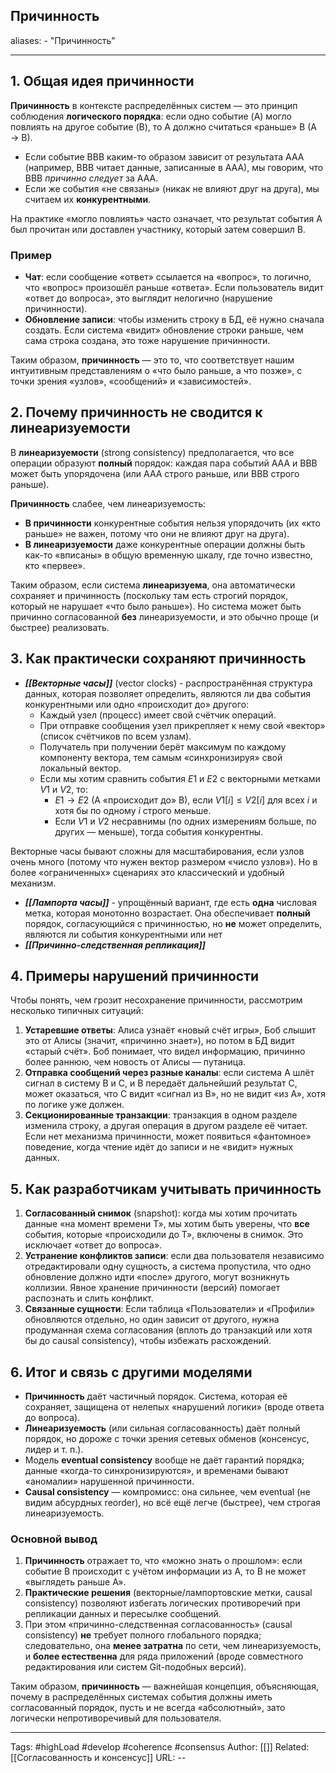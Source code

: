 ## Причинность
aliases: 
	- "Причинность"

---

## 1. Общая идея причинности

**Причинность** в контексте распределённых систем — это принцип соблюдения **логического порядка**: если одно событие (A) могло повлиять на другое событие (B), то A должно считаться «раньше» B (A → B).

- Если событие BBB каким-то образом зависит от результата AAA (например, BBB читает данные, записанные в AAA), мы говорим, что BBB _причинно следует_ за AAA.
- Если же события «не связаны» (никак не влияют друг на друга), мы считаем их **конкурентными**.

На практике «могло повлиять» часто означает, что результат события A был прочитан или доставлен участнику, который затем совершил B.

### Пример

- **Чат**: если сообщение «ответ» ссылается на «вопрос», то логично, что «вопрос» произошёл раньше «ответа». Если пользователь видит «ответ до вопроса», это выглядит нелогично (нарушение причинности).
- **Обновление записи**: чтобы изменить строку в БД, её нужно сначала создать. Если система «видит» обновление строки раньше, чем сама строка создана, это тоже нарушение причинности.

Таким образом, **причинность** — это то, что соответствует нашим интуитивным представлениям о «что было раньше, а что позже», с точки зрения «узлов», «сообщений» и «зависимостей».


## 2. Почему причинность не сводится к линеаризуемости

В **линеаризуемости** (strong consistency) предполагается, что все операции образуют **полный** порядок: каждая пара событий AAA и BBB может быть упорядочена (или AAA строго раньше, или BBB строго раньше).

**Причинность** слабее, чем линеаризуемость:

- **В причинности** конкурентные события нельзя упорядочить (их «кто раньше» не важен, потому что они не влияют друг на друга).
- **В линеаризуемости** даже конкурентные операции должны быть как-то «вписаны» в общую временную шкалу, где точно известно, кто «первее».

Таким образом, если система **линеаризуема**, она автоматически сохраняет и причинность (поскольку там есть строгий порядок, который не нарушает «что было раньше»). Но система может быть причинно согласованной **без** линеаризуемости, и это обычно проще (и быстрее) реализовать.

## 3. Как практически сохраняют причинность

- ***[[Векторные часы]]*** (vector clocks) - распространённая структура данных, которая позволяет определить, являются ли два события конкурентными или одно «происходит до» другого:
	- Каждый узел (процесс) имеет свой счётчик операций.
	- При отправке сообщения узел прикрепляет к нему свой «вектор» (список счётчиков по всем узлам).
	- Получатель при получении берёт максимум по каждому компоненту вектора, тем самым «синхронизируя» свой локальный вектор.
	- Если мы хотим сравнить события $E1$​ и $E2$​ с векторными метками $V1$​ и $V2$​, то:
	    - $E1→E2$ (A «происходит до» B), если $V1[i]≤V2[i$] для всех $i$ и хотя бы по одному $i$ строго меньше.
	    - Если $V1$​ и $V2$​ несравнимы (по одних измерениям больше, по других — меньше), тогда события конкурентны.

Векторные часы бывают сложны для масштабирования, если узлов очень много (потому что нужен вектор размером «число узлов»). Но в более «ограниченных» сценариях это классический и удобный механизм.

- ***[[Лампорта часы]]*** - упрощённый вариант, где есть **одна** числовая метка, которая монотонно возрастает. Она обеспечивает **полный** порядок, согласующийся с причинностью, но **не** может определить, являются ли события конкурентными или нет
- ***[[Причинно-следственная репликация]]***
## 4. Примеры нарушений причинности

Чтобы понять, чем грозит несохранение причинности, рассмотрим несколько типичных ситуаций:

1. **Устаревшие ответы**: Алиса узнаёт «новый счёт игры», Боб слышит это от Алисы (значит, «причинно знает»), но потом в БД видит «старый счёт». Боб понимает, что видел информацию, причинно более раннюю, чем новость от Алисы — путаница.
2. **Отправка сообщений через разные каналы**: если система A шлёт сигнал в систему B и C, и B передаёт дальнейший результат C, может оказаться, что C видит «сигнал из B», но не видит «из A», хотя по логике уже должен.
3. **Секционированные транзакции**: транзакция в одном разделе изменила строку, а другая операция в другом разделе её читает. Если нет механизма причинности, может появиться «фантомное» поведение, когда чтение идёт до записи и не «видит» нужных данных.
## 5. Как разработчикам учитывать причинность

1. **Согласованный снимок** (snapshot): когда мы хотим прочитать данные «на момент времени T», мы хотим быть уверены, что **все** события, которые «происходили до T», включены в снимок. Это исключает «ответ до вопроса».
2. **Устранение конфликтов записи**: если два пользователя независимо отредактировали одну сущность, а система пропустила, что одно обновление должно идти «после» другого, могут возникнуть коллизии. Явное хранение причинности (версий) помогает распознать и слить конфликт.
3. **Связанные сущности**: Если таблица «Пользователи» и «Профили» обновляются отдельно, но один зависит от другого, нужна продуманная схема согласования (вплоть до транзакций или хотя бы до causal consistency), чтобы избежать расхождений.
## 6. Итог и связь с другими моделями

- **Причинность** даёт частичный порядок. Система, которая её сохраняет, защищена от нелепых «нарушений логики» (вроде ответа до вопроса).
- **Линеаризуемость** (или сильная согласованность) даёт полный порядок, но дороже с точки зрения сетевых обменов (консенсус, лидер и т. п.).
- Модель **eventual consistency** вообще не даёт гарантий порядка; данные «когда-то синхронизируются», и временами бывают «аномалии» нарушенной причинности.
- **Causal consistency** — компромисс: она сильнее, чем eventual (не видим абсурдных reorder), но всё ещё легче (быстрее), чем строгая линеаризуемость.

### Основной вывод

1. **Причинность** отражает то, что «можно знать о прошлом»: если событие B происходит с учётом информации из A, то B не может «выглядеть раньше A».
2. **Практические решения** (векторные/лампортовские метки, causal consistency) позволяют избегать логических противоречий при репликации данных и пересылке сообщений.
3. При этом «причинно-следственная согласованность» (causal consistency) **не** требует полного глобального порядка; следовательно, она **менее затратна** по сети, чем линеаризуемость, и **более естественна** для ряда приложений (вроде совместного редактирования или систем Git-подобных версий).

Таким образом, **причинность** — важнейшая концепция, объясняющая, почему в распределённых системах события должны иметь согласованный порядок, пусть и не всегда «абсолютный», зато логически непротиворечивый для пользователя.

---
Tags: #highLoad #develop #coherence  #consensus
Author: [[]]
Related: [[Согласованность и консенсус]]
URL: -- 